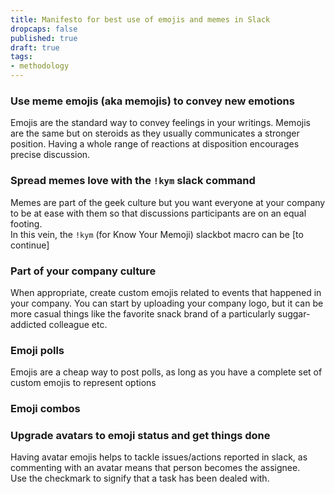 ```yaml
---
title: Manifesto for best use of emojis and memes in Slack
dropcaps: false
published: true
draft: true
tags:
- methodology
---
```


### Use meme emojis (aka memojis) to convey new emotions

Emojis are the standard way to convey feelings in your writings. 
Memojis are the same but on steroids as they usually communicates a stronger position.
Having a whole range of reactions at disposition encourages precise discussion.

### Spread memes love with the `!kym` slack command

Memes are part of the geek culture but you want everyone at your company to be at ease with them 
so that discussions participants are on an equal footing.  
In this vein, the `!kym` (for Know Your Memoji) slackbot macro can be [to continue]

### Part of your company culture

When appropriate, create custom emojis related to events that happened in your company. You can start by uploading your company logo, but it can be more casual things like the favorite snack brand of a particularly suggar-addicted colleague etc.

### Emoji polls

Emojis are a cheap way to post polls, as long as you have a complete set of custom emojis to represent options

### Emoji combos


### Upgrade avatars to emoji status and get things done

Having avatar emojis helps to tackle issues/actions reported in slack, as commenting with an avatar means that person becomes the assignee.  
Use the checkmark to signify that a task has been dealed with.
